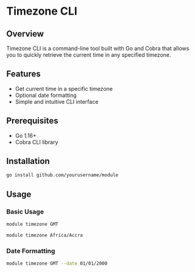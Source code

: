 # Timezone CLI

## Overview

Timezone CLI is a command-line tool built with Go and Cobra that allows you to quickly retrieve the current time in any specified timezone.

## Features

- Get current time in a specific timezone
- Optional date formatting
- Simple and intuitive CLI interface

## Prerequisites

- Go 1.16+
- Cobra CLI library

## Installation

```bash
go install github.com/yourusername/module
```

## Usage

### Basic Usage

```bash
module timezone GMT
```

```bash
module timezone Africa/Accra
```

### Date Formatting

```bash
module timezone GMT --date 01/01/2000
```
